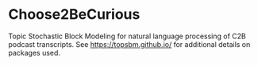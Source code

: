 # Choose2BeCurious
Topic Stochastic Block Modeling for natural language processing of C2B podcast transcripts. See https://topsbm.github.io/ for additional details on packages used.
